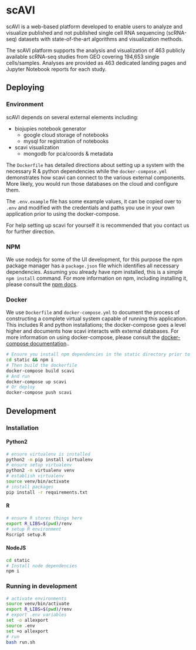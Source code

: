 # scAVI
scAVI is a web-based platform developed to enable users to analyze and visualize published and not published single cell RNA sequencing (scRNA-seq) datasets with state-of-the-art algorithms and visualization methods.

The scAVI platform supports the analysis and visualization of 463 publicly available scRNA-seq studies from GEO covering 194,653 single cells/samples. Analyses are provided as 463 dedicated landing pages and Jupyter Notebook reports for each study.

## Deploying

### Environment
scAVI depends on several external elements including:
- biojupies notebook generator
  - google cloud storage of notebooks
  - mysql for registration of notebooks
- scavi visualization
  - mongodb for pca/coords & metadata

The `Dockerfile` has detailed directions about setting up a system with the necessary R & python dependencies while the `docker-compose.yml` demonstrates how scavi can connect to the various external components. More likely, you would run those databases on the cloud and configure them.

The `.env.example` file has some example values, it can be copied over to `.env` and modified with the credentials and paths you use in your own application prior to using the docker-compose.

For help setting up scavi for yourself it is recommended that you contact us for further direction.

### NPM
We use nodejs for some of the UI development, for this purpose the npm package manager has a `package.json` file which identifies all necessary dependencies. Assuming you already have npm installed, this is a simple `npm install` command. For more information on npm, including installing it, please consult the [npm docs](https://docs.npmjs.com/).

### Docker
We use `Dockerfile` and `docker-compose.yml` to document the process of constructing a complete virtual system capable of running this application. This includes R and python installations; the docker-compose goes a level higher and documents how scavi interacts with external databases. For more information on using docker-compose, please consult the [docker-compose documentation](https://docs.docker.com/compose/)..

```bash
# Ensure you install npm dependencies in the static directory prior to building the dockerfile
cd static && npm i
# Then build the dockerfile
docker-compose build scavi
# And run
docker-compose up scavi
# Or deploy
docker-compose push scavi
```

## Development

### Installation
#### Python2
```bash
# ensure virtualenv is installed
python2 -m pip install virtualenv
# ensure setup virtualenv
python2 -m virtualenv venv
# establish virtualenv
source venv/bin/activate
# install packages
pip install -r requirements.txt
```

#### R
```bash
# ensure R stores things here
export R_LIBS=$(pwd)/renv
# setup R environment
Rscript setup.R
```

#### NodeJS
```bash
cd static
# Install node dependencies
npm i
```

### Running in development
```bash
# activate environments
source venv/bin/activate
export R_LIBS=$(pwd)/renv
# export .env variables
set -o allexport
source .env
set +o allexport
# run
bash run.sh
```
